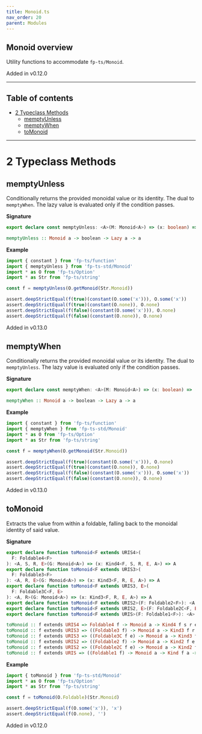 ```yaml
---
title: Monoid.ts
nav_order: 20
parent: Modules
---
```


## Monoid overview

Utility functions to accommodate `fp-ts/Monoid`.

Added in v0.12.0

---

<h2 class="text-delta">Table of contents</h2>

- [2 Typeclass Methods](#2-typeclass-methods)
  - [memptyUnless](#memptyunless)
  - [memptyWhen](#memptywhen)
  - [toMonoid](#tomonoid)

---

# 2 Typeclass Methods

## memptyUnless

Conditionally returns the provided monoidal value or its identity. The dual
to `memptyWhen`. The lazy value is evaluated only if the condition passes.

**Signature**

```ts
export declare const memptyUnless: <A>(M: Monoid<A>) => (x: boolean) => (y: Lazy<A>) => A
```

```hs
memptyUnless :: Monoid a -> boolean -> Lazy a -> a
```

**Example**

```ts
import { constant } from 'fp-ts/function'
import { memptyUnless } from 'fp-ts-std/Monoid'
import * as O from 'fp-ts/Option'
import * as Str from 'fp-ts/string'

const f = memptyUnless(O.getMonoid(Str.Monoid))

assert.deepStrictEqual(f(true)(constant(O.some('x'))), O.some('x'))
assert.deepStrictEqual(f(true)(constant(O.none)), O.none)
assert.deepStrictEqual(f(false)(constant(O.some('x'))), O.none)
assert.deepStrictEqual(f(false)(constant(O.none)), O.none)
```

Added in v0.13.0

## memptyWhen

Conditionally returns the provided monoidal value or its identity. The dual
to `memptyUnless`. The lazy value is evaluated only if the condition passes.

**Signature**

```ts
export declare const memptyWhen: <A>(M: Monoid<A>) => (x: boolean) => (y: Lazy<A>) => A
```

```hs
memptyWhen :: Monoid a -> boolean -> Lazy a -> a
```

**Example**

```ts
import { constant } from 'fp-ts/function'
import { memptyWhen } from 'fp-ts-std/Monoid'
import * as O from 'fp-ts/Option'
import * as Str from 'fp-ts/string'

const f = memptyWhen(O.getMonoid(Str.Monoid))

assert.deepStrictEqual(f(true)(constant(O.some('x'))), O.none)
assert.deepStrictEqual(f(true)(constant(O.none)), O.none)
assert.deepStrictEqual(f(false)(constant(O.some('x'))), O.some('x'))
assert.deepStrictEqual(f(false)(constant(O.none)), O.none)
```

Added in v0.13.0

## toMonoid

Extracts the value from within a foldable, falling back to the monoidal
identity of said value.

**Signature**

```ts
export declare function toMonoid<F extends URIS4>(
  F: Foldable4<F>
): <A, S, R, E>(G: Monoid<A>) => (x: Kind4<F, S, R, E, A>) => A
export declare function toMonoid<F extends URIS3>(
  F: Foldable3<F>
): <A, R, E>(G: Monoid<A>) => (x: Kind3<F, R, E, A>) => A
export declare function toMonoid<F extends URIS3, E>(
  F: Foldable3C<F, E>
): <A, R>(G: Monoid<A>) => (x: Kind3<F, R, E, A>) => A
export declare function toMonoid<F extends URIS2>(F: Foldable2<F>): <A, E>(G: Monoid<A>) => (x: Kind2<F, E, A>) => A
export declare function toMonoid<F extends URIS2, E>(F: Foldable2C<F, E>): <A>(G: Monoid<A>) => (x: Kind2<F, E, A>) => A
export declare function toMonoid<F extends URIS>(F: Foldable1<F>): <A>(G: Monoid<A>) => (x: Kind<F, A>) => A
```

```hs
toMonoid :: f extends URIS4 => Foldable4 f -> Monoid a -> Kind4 f s r e a -> a
toMonoid :: f extends URIS3 => ((Foldable3 f) -> Monoid a -> Kind3 f r e a -> a)
toMonoid :: f extends URIS3 => ((Foldable3C f e) -> Monoid a -> Kind3 f r e a -> a)
toMonoid :: f extends URIS2 => ((Foldable2 f) -> Monoid a -> Kind2 f e a -> a)
toMonoid :: f extends URIS2 => ((Foldable2C f e) -> Monoid a -> Kind2 f e a -> a)
toMonoid :: f extends URIS => ((Foldable1 f) -> Monoid a -> Kind f a -> a)
```

**Example**

```ts
import { toMonoid } from 'fp-ts-std/Monoid'
import * as O from 'fp-ts/Option'
import * as Str from 'fp-ts/string'

const f = toMonoid(O.Foldable)(Str.Monoid)

assert.deepStrictEqual(f(O.some('x')), 'x')
assert.deepStrictEqual(f(O.none), '')
```

Added in v0.12.0
